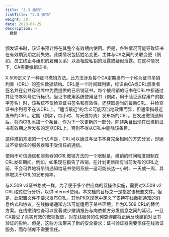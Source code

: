 ```yaml
---
title: "3.3 撤销"
linkTitle: "3.3 撤销"
weight: 30
date: 2023-01-29
description: >
  撤销
---
```




颁发证书时，该证书预计将在其整个有效期内使用。但是，各种情况可能导致证书在有效期到期之前失效。此类情况包括姓名变更、主体与CA之间的关联变更（例如，员工终止与组织的雇佣关系）以及相应私钥的泄露或疑似泄露。在这种情况下，CA需要撤销证书。

X.509定义了一种证书撤销方法。此方法涉及每个CA定期发布一个称为证书吊销列表（CRL）的签名数据结构。CRL是一个时间戳列表，标识由CA或CRL颁发者签名并在公共存储库中免费提供的已吊销证书。每个被吊销的证书在CRL中都通过其证书序列号进行标识。当证书使用系统使用证书（例如，用于验证远程用户的数字签名）时，该系统不仅检查证书签名和有效性，还获取适当的最新CRL，并检查证书序列号不在该CRL上。“适当最近”的含义可能因当地政策而异，但通常指最近发布的CRL。定期（例如，每小时、每天或每周）发布新的CRL。在发出撤销通知后，将向CRL添加一个条目，作为下一次更新的一部分。除非条目出现在已撤销证书有效期之后发布的定期CRL上，否则不得从CRL中删除该条目。

这种撤销方法的一个优点是，CRL可以通过与证书本身完全相同的方式分发，即通过不受信任的服务器和不受信任的通信。

使用不可信通信和服务器的CRL撤销方法的一个限制是，撤销的时间粒度限制在CRL发布期间。例如，如果现在报告了吊销，在计划更新所有当前发布的CRL之前，不会可靠地将吊销通知给证书使用系统—这可能长达一小时、一天或一周，具体取决于CRL的发布频率。

与X.509 v3证书格式一样，为了便于多个供应商的互操作实施，需要对X.509 v2 CRL格式进行分析，以供Internet使用。本文档的目标之一是指定该概要文件。但是，此配置文件不要求发布CRL。其他PKIX规范中定义了支持在线撤销通知的消息格式和协议。在线撤销通知方法可能适用于某些环境，作为X.509 CRL的替代方案。在线撤销检查可以显著减少撤销报告与向依赖方分发信息之间的延迟。一旦CA接受了真实有效的撤销报告，对在线服务的任何查询都将正确反映撤销对证书验证的影响。但是，这些方法带来了新的安全要求：证书验证器需要信任在线验证服务，而存储库不需要信任。







